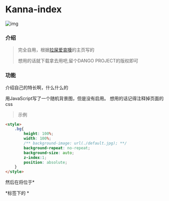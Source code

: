 # Kanna-index
![img](https://pic.yujienb.cn/images/2020/06/17/img.png)
### 介绍
> 完全自用，根据[拉屎爱哀嚎][1]的主页写的
>
>想用的话就下载拿去用吧,留个DANGO PROJECT的版权即可

### 功能
介绍自己的特长啊，什么什么的

用JavaScript写了一个随机背景图，但是没有启用。
想用的话记得注释掉页面的css
> 示例

```html
<style>
	.bg{
		height: 100%;
       	width: 100%;
		/** background-image: url(./default.jpg); **/
		background-repeat: no-repeat;
		background-size: auto;
		z-index:1;
		position: absolute;
	}
</style>
```
然后在将位于*<footer>*标签下的 *<script>*标签内注释删除
>删除后的亚子

```JavaScript
	<script>
	 var randomBgIndex =  parseInt(6*Math.random());
	 document.write('<style>.bg{background: rgba(255, 255, 255, 0.0) url("./bgs/bg'+ randomBgIndex +'.jpg"); background-size:100% 100%; background-repeat:no-repeat;}</style>');
	</script>
```
 反之相反

### DEMO LINK
[狱杰的主页][2]


### 引用开源项目
> MDUI
> 
> 阿里巴巴矢量图标库

### 2020狱杰1Jnver
[1]:https://i.lsaiah.cn/
[2]:https://i.obent.cn/